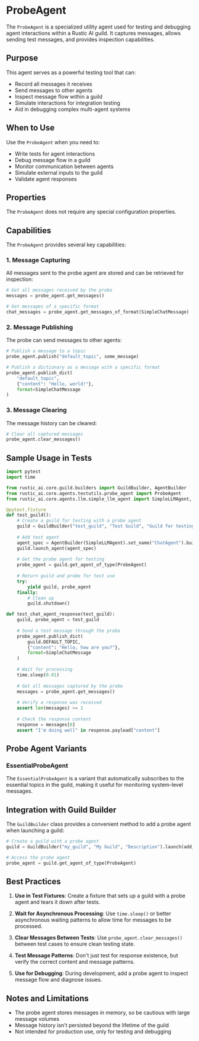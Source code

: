 # ProbeAgent

The `ProbeAgent` is a specialized utility agent used for testing and debugging agent interactions within a Rustic AI guild. It captures messages, allows sending test messages, and provides inspection capabilities.

## Purpose

This agent serves as a powerful testing tool that can:
- Record all messages it receives
- Send messages to other agents
- Inspect message flow within a guild
- Simulate interactions for integration testing
- Aid in debugging complex multi-agent systems

## When to Use

Use the `ProbeAgent` when you need to:

- Write tests for agent interactions
- Debug message flow in a guild
- Monitor communication between agents
- Simulate external inputs to the guild
- Validate agent responses

## Properties

The `ProbeAgent` does not require any special configuration properties.

## Capabilities

The `ProbeAgent` provides several key capabilities:

### 1. Message Capturing

All messages sent to the probe agent are stored and can be retrieved for inspection:

```python
# Get all messages received by the probe
messages = probe_agent.get_messages()

# Get messages of a specific format
chat_messages = probe_agent.get_messages_of_format(SimpleChatMessage)
```

### 2. Message Publishing

The probe can send messages to other agents:

```python
# Publish a message to a topic
probe_agent.publish("default_topic", some_message)

# Publish a dictionary as a message with a specific format
probe_agent.publish_dict(
    "default_topic",
    {"content": "Hello, world!"},
    format=SimpleChatMessage
)
```

### 3. Message Clearing

The message history can be cleared:

```python
# Clear all captured messages
probe_agent.clear_messages()
```

## Sample Usage in Tests

```python
import pytest
import time

from rustic_ai.core.guild.builders import GuildBuilder, AgentBuilder
from rustic_ai.core.agents.testutils.probe_agent import ProbeAgent
from rustic_ai.core.agents.llm.simple_llm_agent import SimpleLLMAgent, SimpleChatMessage

@pytest.fixture
def test_guild():
    # Create a guild for testing with a probe agent
    guild = GuildBuilder("test_guild", "Test Guild", "Guild for testing").launch(add_probe=True)
    
    # Add test agent
    agent_spec = AgentBuilder(SimpleLLMAgent).set_name("ChatAgent").build_spec()
    guild.launch_agent(agent_spec)
    
    # Get the probe agent for testing
    probe_agent = guild.get_agent_of_type(ProbeAgent)
    
    # Return guild and probe for test use
    try:
        yield guild, probe_agent
    finally:
        # Clean up
        guild.shutdown()

def test_chat_agent_response(test_guild):
    guild, probe_agent = test_guild
    
    # Send a test message through the probe
    probe_agent.publish_dict(
        guild.DEFAULT_TOPIC,
        {"content": "Hello, how are you?"},
        format=SimpleChatMessage
    )
    
    # Wait for processing
    time.sleep(0.01)
    
    # Get all messages captured by the probe
    messages = probe_agent.get_messages()
    
    # Verify a response was received
    assert len(messages) >= 1
    
    # Check the response content
    response = messages[0]
    assert "I'm doing well" in response.payload["content"]
```

## Probe Agent Variants

### EssentialProbeAgent

The `EssentialProbeAgent` is a variant that automatically subscribes to the essential topics in the guild, making it useful for monitoring system-level messages.

## Integration with Guild Builder

The `GuildBuilder` class provides a convenient method to add a probe agent when launching a guild:

```python
# Create a guild with a probe agent
guild = GuildBuilder("my_guild", "My Guild", "Description").launch(add_probe=True)

# Access the probe agent
probe_agent = guild.get_agent_of_type(ProbeAgent)
```

## Best Practices

1. **Use in Test Fixtures**: Create a fixture that sets up a guild with a probe agent and tears it down after tests.

2. **Wait for Asynchronous Processing**: Use `time.sleep()` or better asynchronous waiting patterns to allow time for messages to be processed.

3. **Clear Messages Between Tests**: Use `probe_agent.clear_messages()` between test cases to ensure clean testing state.

4. **Test Message Patterns**: Don't just test for response existence, but verify the correct content and message patterns.

5. **Use for Debugging**: During development, add a probe agent to inspect message flow and diagnose issues.

## Notes and Limitations

- The probe agent stores messages in memory, so be cautious with large message volumes
- Message history isn't persisted beyond the lifetime of the guild
- Not intended for production use, only for testing and debugging 